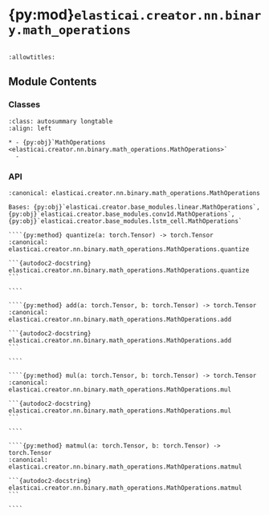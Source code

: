 # {py:mod}`elasticai.creator.nn.binary.math_operations`

```{py:module} elasticai.creator.nn.binary.math_operations
```

```{autodoc2-docstring} elasticai.creator.nn.binary.math_operations
:allowtitles:
```

## Module Contents

### Classes

````{list-table}
:class: autosummary longtable
:align: left

* - {py:obj}`MathOperations <elasticai.creator.nn.binary.math_operations.MathOperations>`
  -
````

### API

`````{py:class} MathOperations
:canonical: elasticai.creator.nn.binary.math_operations.MathOperations

Bases: {py:obj}`elasticai.creator.base_modules.linear.MathOperations`, {py:obj}`elasticai.creator.base_modules.conv1d.MathOperations`, {py:obj}`elasticai.creator.base_modules.lstm_cell.MathOperations`

````{py:method} quantize(a: torch.Tensor) -> torch.Tensor
:canonical: elasticai.creator.nn.binary.math_operations.MathOperations.quantize

```{autodoc2-docstring} elasticai.creator.nn.binary.math_operations.MathOperations.quantize
```

````

````{py:method} add(a: torch.Tensor, b: torch.Tensor) -> torch.Tensor
:canonical: elasticai.creator.nn.binary.math_operations.MathOperations.add

```{autodoc2-docstring} elasticai.creator.nn.binary.math_operations.MathOperations.add
```

````

````{py:method} mul(a: torch.Tensor, b: torch.Tensor) -> torch.Tensor
:canonical: elasticai.creator.nn.binary.math_operations.MathOperations.mul

```{autodoc2-docstring} elasticai.creator.nn.binary.math_operations.MathOperations.mul
```

````

````{py:method} matmul(a: torch.Tensor, b: torch.Tensor) -> torch.Tensor
:canonical: elasticai.creator.nn.binary.math_operations.MathOperations.matmul

```{autodoc2-docstring} elasticai.creator.nn.binary.math_operations.MathOperations.matmul
```

````

`````
